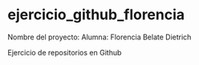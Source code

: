 # ejercicio_github_florencia

Nombre del proyecto: 
Alumna: Florencia Belate Dietrich

Ejercicio de repositorios en Github 